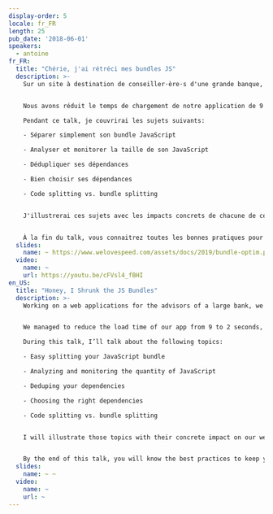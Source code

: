 ```yaml
---
display-order: 5
locale: fr_FR
length: 25
pub_date: '2018-06-01'
speakers:
  - antoine
fr_FR:
  title: "Chérie, j'ai rétréci mes bundles JS"
  description: >-
    Sur un site à destination de conseiller·ère·s d'une grande banque, nous nous sommes heurté·es à des problèmes de performance dus à la quantité de JavaScript que nous envoyions au client.


    Nous avons réduit le temps de chargement de notre application de 9 à 2 secondes, et ce grâce à plusieurs méthodes : l'analyse de bundle, le code splitting et la déduplication de dépendances.

    Pendant ce talk, je couvrirai les sujets suivants:

    - Séparer simplement son bundle JavaScript

    - Analyser et monitorer la taille de son JavaScript

    - Dédupliquer ses dépendances

    - Bien choisir ses dépendances

    - Code splitting vs. bundle splitting


    J'illustrerai ces sujets avec les impacts concrets de chacune de ces méthodes sur la performance de mon projet.


    À la fin du talk, vous connaitrez toutes les bonnes pratiques pour garder une faible taille de JavaScript, et aurez à votre disposition un support de formation pour faire de vous des expert·es.
  slides:
    name: ~ https://www.welovespeed.com/assets/docs/2019/bundle-optim.pdf
  video:
    name: ~
    url: https://youtu.be/cFVsl4_fBHI
en_US:
  title: "Honey, I Shrunk the JS Bundles"
  description: >-
    Working on a web applications for the advisors of a large bank, we faced performance problems caused by the large quantity of JavaScript we were sending our users.


    We managed to reduce the load time of our app from 9 to 2 seconds, using several methods: bundle analysis, code splitting and dependency deduplication.

    During this talk, I’ll talk about the following topics:

    - Easy splitting your JavaScript bundle

    - Analyzing and monitoring the quantity of JavaScript

    - Deduping your dependencies

    - Choosing the right dependencies

    - Code splitting vs. bundle splitting


    I will illustrate those topics with their concrete impact on our web application’s performance.


    By the end of this talk, you will know the best practices to keep your JavaScript size as low as possible, and will have access to training materials that I wrote that will help make you experts on the topic.
  slides:
    name: ~ ~
  video:
    name: ~
    url: ~
---
```


